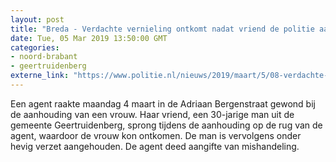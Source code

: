 ```yaml
---
layout: post
title: "Breda - Verdachte vernieling ontkomt nadat vriend de politie aanvalt"
date: Tue, 05 Mar 2019 13:50:00 GMT
categories: 
- noord-brabant 
- geertruidenberg 
externe_link: "https://www.politie.nl/nieuws/2019/maart/5/08-verdachte-vernieling-ontkomt-nadat-vriend-de-politie-aanvalt.html"
---
```


Een agent raakte maandag 4 maart in de Adriaan Bergenstraat gewond bij de aanhouding van een vrouw. Haar vriend, een 30-jarige man uit de gemeente Geertruidenberg, sprong tijdens de aanhouding op de rug van de agent, waardoor de vrouw kon ontkomen. De man is vervolgens onder hevig verzet aangehouden. De agent deed aangifte van mishandeling.
